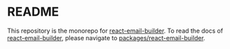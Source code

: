 # README

This repository is the monorepo for [react-email-builder](https://www.npmjs.com/package/react-email-builder). To read the docs of [react-email-builder](https://www.npmjs.com/package/react-email-builder), please navigate to [packages/react-email-builder](./packages/react-email-builder).
